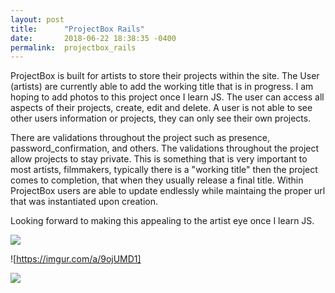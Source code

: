 ```yaml
---
layout: post
title:      "ProjectBox Rails"
date:       2018-06-22 18:38:35 -0400
permalink:  projectbox_rails
---
```



ProjectBox is built for artists to store their projects within the site. The User (artists) are currently able to add the working title that is in progress. I am hoping to add photos to this project once I learn JS. The user can access all aspects of their projects, create, edit and delete. A user is not able to see other users information or projects, they can only see their own projects. 

There are validations throughout the project such as presence, password_confirmation, and others. The validations throughout the project allow projects to stay private. This is something that is very important to most artists, filmmakers, typically there is a "working title" then the project comes to completion, that when they usually release a final title. Within ProjectBox users are able to update endlessly while maintaing the proper url that was instantiated upon creation. 

Looking forward to making this appealing to the artist eye once I learn JS. 


![](https://imgur.com/a/9ojUMD1)

![https://imgur.com/a/9ojUMD1]

![](http://imgur.com/a/9ojUMD1)

